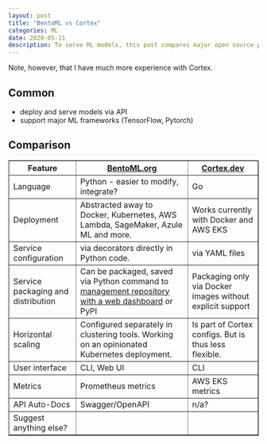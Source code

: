 ```yaml
---
layout: post
title: "BentoML vs Cortex"
categories: ML
date: 2020-05-11
description: To serve ML models, this post compares major open source platforms BentoML and Cortex.
---
```


Note, however, that I have much more experience with Cortex.

## Common
- deploy and serve models via API
- support major ML frameworks (TensorFlow, Pytorch)

## Comparison
<table border="1" class="dataframe">
<thead>
    <tr>
        <th scope="col">
            Feature
        </th>
        <th scope="col">
            <a href="https://www.bentoml.org">BentoML.org</a> 
        </th>
        <th scope="col">
            <a href="https://www.cortex.dev/">Cortex.dev</a> 
        </th>
    </tr>
</thead>
<tbody>
    <tr>
        <td>Language</td>
        <td>Python - easier to modify, integrate?</td>
        <td>Go</td>
    </tr>
    <tr>
        <td>Deployment</td>
        <td>Abstracted away to Docker, Kubernetes, AWS Lambda, SageMaker, Azule ML and more.</td>
        <td>Works currently with Docker and AWS EKS</td>
    </tr>
    <tr>
        <td>Service configuration</td>
        <td>via decorators directly in Python code.</td>
        <td>via YAML files</td>
    </tr>
    <tr>
        <td>Service packaging and distribution</td>
        <td>Can be packaged, saved via Python command to <a href="https://docs.bentoml.org/en/latest/concepts.html#customizing-model-repository">management repository with a web dashboard</a> or PyPI</td>
        <td>Packaging only via Docker images without explicit support</td>
    </tr>
    <tr>
        <td>Horizontal scaling</td>
        <td>Configured separately in clustering tools. Working on an opinionated Kubernetes deployment.</td>
        <td>Is part of Cortex configs. But is thus less flexible.</td>
    </tr>
    <tr>
        <td>User interface</td>
        <td>CLI, Web UI</td>
        <td>CLI</td>
    </tr>
    <tr>
        <td>Metrics</td>
        <td>Prometheus metrics</td>
        <td>AWS EKS metrics</td>
    </tr>
    <tr>
        <td>API Auto-Docs</td>
        <td>Swagger/OpenAPI</td>
        <td>n/a?</td>
    </tr>
    <tr>
        <td>Suggest anything else?</td>
        <td></td>
        <td></td>
    </tr>
</tbody>
</table>

